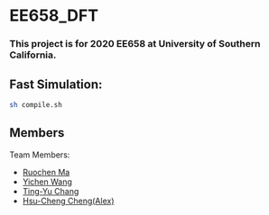 # EE658_DFT
### This project is for 2020 EE658 at University of Southern California.

## Fast Simulation:
```Bash
sh compile.sh
```
## Members

Team Members:
* [Ruochen Ma](https://github.com/ruochen627)
* [Yichen Wang](https://github.com/wyc811504)
* [Ting-Yu Chang](https://github.com/TingYu0924)
* [Hsu-Cheng Cheng(Alex)](https://github.com/HCC7952889662)
